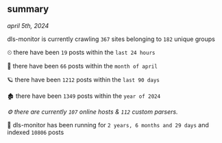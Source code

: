 
## summary
_april 5th, 2024_

dls-monitor is currently crawling `367` sites belonging to `182` unique groups

⏲ there have been `19` posts within the `last 24 hours`

🦈 there have been `66` posts within the `month of april`

🪐 there have been `1212` posts within the `last 90 days`

🏚 there have been `1349` posts within the `year of 2024`

_⚙️ there are currently `107` online hosts & `112` custom parsers._

🦕 dls-monitor has been running for `2 years, 6 months and 29 days` and indexed `10806` posts


